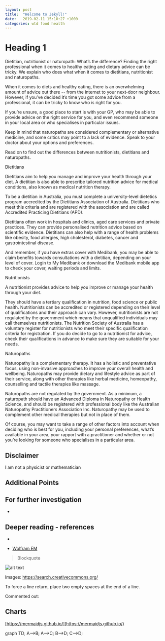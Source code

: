 ```yaml
---
layout: post
title:  "Welcome to Jekyll!"
date:   2019-02-11 15:18:27 +1000
categories: wtd food health
---
```


# Heading 1


Dietitian, nutritionist or naturopath: What’s the difference?
Finding the right professional when it comes to healthy eating and dietary advice can be tricky. We explain who does what when it comes to dietitians, nutritionist and naturopaths.



When it comes to diets and healthy eating, there is an overwhelming amount of advice out there -- from the internet to your next-door neighbour. However, if you’ve decided it’s time you got some advice from a professional, it can be tricky to know who is right for you.

If you’re unsure, a good place to start is with your GP, who may be able to provide advice on the right service for you, and even recommend someone in your local area or who specialises in particular issues.

Keep in mind that naturopaths are considered complementary or alternative medicine, and some critics may point to a lack of evidence. Speak to your doctor about your options and preferences.

Read on to find out the differences between nutritionists, dietitians and naturopaths.

Dietitians

Dietitians aim to help you manage and improve your health through your diet. A dietitian is also able to prescribe tailored nutrition advice for medical conditions, also known as medical nutrition therapy.

To be a dietitian in Australia, you must complete a university-level dietetics program accredited by the Dietitians Association of Australia. Dietitians who meet this criteria and are registered with the association and are called Accredited Practicing Dietitians (APD).

Dietitians often work in hospitals and clinics, aged care services and private practices. They can provide personalised nutrition advice based on scientific evidence. Dietitians can also help with a range of health problems like obesity, food allergies, high cholesterol, diabetes, cancer and gastrointestinal disease.

And remember, if you have extras cover with Medibank, you may be able to claim benefits towards consultations with a dietitian, depending on your level of cover. Login to My Medibank or download the Medibank mobile app to check your cover, waiting periods and limits.

Nutritionists

A nutritionist provides advice to help you improve or manage your health through your diet.

They should have a tertiary qualification in nutrition, food science or public health. Nutritionists can be accredited or registered depending on their level of qualifications and their approach can vary. However, nutritionists are not regulated by the government which means that unqualified individuals may call themselves nutritionists. The Nutrition Society of Australia has a voluntary register for nutritionists who meet their specific qualification criteria for registration. If you do decide to go to a nutritionist for advice, check their qualifications in advance to make sure they are suitable for your needs.

Naturopaths

Naturopathy is a complementary therapy. It has a holistic and preventative focus, using non-invasive approaches to improve your overall health and wellbeing. Naturopaths may provide dietary and lifestyle advice as part of their service, along with other therapies like herbal medicine, homeopathy, counselling and tactile therapies like massage.

Naturopaths are not regulated by the government. As a minimum, a naturopath should have an Advanced Diploma in Naturopathy or Health Science, and should be registered with professional body like the Australian Naturopathy Practitioners Association Inc. Naturopathy may be used to complement other medical therapies but not in place of them.

Of course, you may want to take a range of other factors into account when deciding who is best for you, including your personal preferences, what’s available in your area, your rapport with a practitioner and whether or not you’re looking for someone who specialises in a particular area.



## Disclaimer

I am not a physicist or mathematician

## Additional Points

## For further investigation

*


## Deeper reading - references
*

* [Wolfram EM](https://www.wolframalpha.com/input/?i=e%3Dmc2)
[]()

> Blockquote

![alt text](http://path/to/img.jpg "Title")

Images: https://search.creativecommons.org/

To force a line return, place two empty spaces at the end of a line.

Commented out:

[//]: # (COmmented out!!!)


## Charts

[https://mermaidjs.github.io/](https://mermaidjs.github.io/)

<div class="mermaid">
graph TD;
    A-->B;
    A-->C;
    B-->D;
    C-->D;
</div>